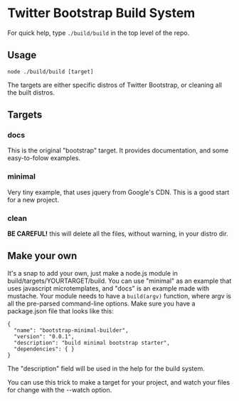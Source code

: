 # Twitter Bootstrap Build System

For quick help, type `./build/build` in the top level of the repo.

## Usage

    node ./build/build [target]

The targets are either specific distros of Twitter Bootstrap, or cleaning all the built distros.

## Targets

### docs

This is the original "bootstrap" target. It provides documentation, and some easy-to-folow examples.

### minimal

Very tiny example, that uses jquery from Google's CDN. This is a good start for a new project.

### clean

__BE CAREFUL!__ this will delete all the files, without warning, in your distro dir.

## Make your own

It's a snap to add your own, just make a node.js module in build/targets/YOURTARGET/build. You can use "minimal" as an example that uses javascript microtemplates, and "docs" is an example made with mustache. Your module needs to have a `build(argv)` function, where argv is all the pre-parsed command-line options. Make sure you have a package.json file that looks like this:

    {
      "name": "bootstrap-minimal-builder",
      "version": "0.0.1",
      "description": "build minimal bootstrap starter",
      "dependencies": { }
    }

The "description" field will be used in the help for the build system.

You can use this trick to make a target for your project, and watch your files for change with the --watch option.
